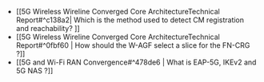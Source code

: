 - [[5G Wireless Wireline Converged Core ArchitectureTechnical Report#^c138a2| Which is the method used to detect CM registration and reachability? ]]
- [[5G Wireless Wireline Converged Core ArchitectureTechnical Report#^0fbf60 | How should the W-AGF select a slice for the FN-CRG ?]]
- [[5G and Wi-Fi RAN Convergence#^478de6 | What is EAP-5G, IKEv2 and 5G NAS ?]]